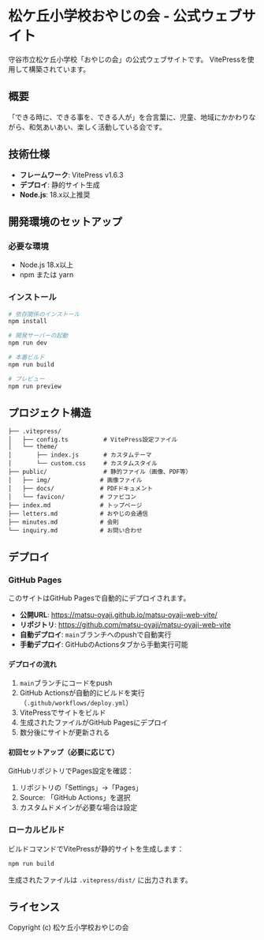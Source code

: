 # 松ケ丘小学校おやじの会 - 公式ウェブサイト

守谷市立松ケ丘小学校「おやじの会」の公式ウェブサイトです。
VitePressを使用して構築されています。

## 概要

「できる時に、できる事を、できる人が」を合言葉に、児童、地域にかかわりながら、和気あいあい、楽しく活動している会です。

## 技術仕様

- **フレームワーク**: VitePress v1.6.3
- **デプロイ**: 静的サイト生成
- **Node.js**: 18.x以上推奨

## 開発環境のセットアップ

### 必要な環境
- Node.js 18.x以上
- npm または yarn

### インストール

```bash
# 依存関係のインストール
npm install

# 開発サーバーの起動
npm run dev

# 本番ビルド
npm run build

# プレビュー
npm run preview
```

## プロジェクト構造

```
├── .vitepress/
│   ├── config.ts          # VitePress設定ファイル
│   └── theme/
│       ├── index.js       # カスタムテーマ
│       └── custom.css     # カスタムスタイル
├── public/                # 静的ファイル（画像、PDF等）
│   ├── img/              # 画像ファイル
│   ├── docs/             # PDFドキュメント
│   └── favicon/          # ファビコン
├── index.md              # トップページ
├── letters.md            # おやじの会通信
├── minutes.md            # 会則
└── inquiry.md            # お問い合わせ
```

## デプロイ

### GitHub Pages

このサイトはGitHub Pagesで自動的にデプロイされます。

- **公開URL**: https://matsu-oyaji.github.io/matsu-oyaji-web-vite/
- **リポジトリ**: https://github.com/matsu-oyaji/matsu-oyaji-web-vite
- **自動デプロイ**: `main`ブランチへのpushで自動実行
- **手動デプロイ**: GitHubのActionsタブから手動実行可能

#### デプロイの流れ
1. `main`ブランチにコードをpush
2. GitHub Actionsが自動的にビルドを実行（`.github/workflows/deploy.yml`）
3. VitePressでサイトをビルド
4. 生成されたファイルがGitHub Pagesにデプロイ
5. 数分後にサイトが更新される

#### 初回セットアップ（必要に応じて）
GitHubリポジトリでPages設定を確認：
1. リポジトリの「Settings」→「Pages」
2. Source: 「GitHub Actions」を選択
3. カスタムドメインが必要な場合は設定

### ローカルビルド

ビルドコマンドでVitePressが静的サイトを生成します：

```bash
npm run build
```

生成されたファイルは `.vitepress/dist/` に出力されます。

## ライセンス

Copyright (c) 松ケ丘小学校おやじの会
